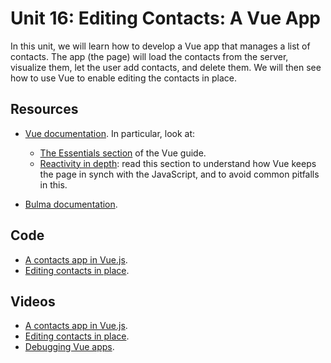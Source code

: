 # Unit 16: Editing Contacts: A Vue App

In this unit, we will learn how to develop a Vue app that manages a list of contacts.  The app (the page) will load the contacts from the server, visualize them, let the user add contacts, and delete them.  We will then see how to use Vue to enable editing the contacts in place. 

## Resources

* [Vue documentation](https://vuejs.org/v2/guide/installation.html).  In particular, look at: 
    * [The Essentials section](https://vuejs.org/v2/guide/installation.html) of the Vue guide. 
    * [Reactivity in depth](https://vuejs.org/v2/guide/reactivity.html): read this section to understand how Vue keeps the page in synch with the JavaScript, and to avoid common pitfalls in this. 

* [Bulma documentation](https://bulma.io/documentation/overview/).

## Code

* [A contacts app in Vue.js](https://bitbucket.org/luca_de_alfaro/lecture_vue_contacts/).
* [Editing contacts in place](https://bitbucket.org/luca_de_alfaro/vue_contacts_edit_in_place/).

## Videos

* [A contacts app in Vue.js](https://youtu.be/Qh3xUZWsqR4).
* [Editing contacts in place](https://youtu.be/gi7EDFLvXyA). 
* [Debugging Vue apps](https://youtu.be/pBC02dVb7yM). 